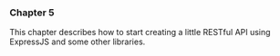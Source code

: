 ### Chapter 5
This chapter describes how to start creating a little RESTful API using ExpressJS and some other libraries.
